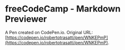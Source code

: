 # freeCodeCamp - Markdown Previewer

A Pen created on CodePen.io. Original URL: [https://codepen.io/robertotrasatti/pen/WNKEPmP](https://codepen.io/robertotrasatti/pen/WNKEPmP).

